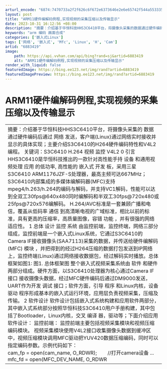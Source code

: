 ```yaml
---
arturl_encode: "6874:7470733a2f2f626c6f672e6373646e2e6e65742f544a553335:352f61727469636c652f64657461696c732f36383833343139"
layout: post
title: "ARM11硬件编解码例程,实现视频的采集压缩以及传输显示"
date: 2023-10-31 16:12:56 +08:00
description: "摘要：介绍基于华恒科技HHS3C6410平台，将摄像头采集的数据通过硬件编码后通过网络发送，客户端("
keywords: "arm 编码 画面合成"
categories: ['嵌入式Linux']
tags: ['网络', '嵌入式', 'Mfc', 'Linux', 'H', 'Cam']
artid: "6883419"
image:
    path: https://api.vvhan.com/api/bing?rand=sj&artid=6883419
    alt: "ARM11硬件编解码例程,实现视频的采集压缩以及传输显示"
render_with_liquid: false
featuredImage: https://bing.ee123.net/img/rand?artid=6883419
featuredImagePreview: https://bing.ee123.net/img/rand?artid=6883419
---
```


# ARM11硬件编解码例程,实现视频的采集压缩以及传输显示

|  |
| --- |
| 摘要：介绍基于华恒科技HHS3C6410平台，将摄像头采集的 数据 通过硬件编码后通过 网络 发送，客户端(Linux)通过网络实时接收并显示的具体实现；主要介绍S3C6410的H264硬件编码特性和V4L2编程。     关键词：S3C6410 H.264 视频 监控 V4L2     0 引言   HHS3C6410是华恒科技推出的一款针对高性能手持 设备 和通用视频处理 应用 的低功率, 高性能的 嵌入式  开发 板，采用三星S3C6410 ARM1176JZF-S处理器，最高主频可达667MHz；S3C6410内部集成的多媒体编解码器(MFC)支持mpeg4/h.263/h.264的编码与解码，并支持VC1解码，性能可以达到全双工30fps@640x480同时编解码和半双工30fps@720x480或25fps@720x576编解码。   H.264/AVC标准是一套兼顾广播和电信，覆盖从低码率 通信 到高清晰电视的广域标准，相比以前的标准，具有更高的压缩率，高质量图像，容错 功能 ，并有很强的网络适应性。     1 总体 设计   监控 系统 由监控前端，监控终端，网络三部分组成，监控前端是一个嵌入式Linux系统，它通过S3C6410的Camera IF接收摄像头(SAA7113)采集的数据，并传送给硬件编解码(MFC) 模块 ，并把得到的经过H264压缩的数据打包发送到IP网络上，监控终端(Linux)通过网络接收数据包，经过解码实时播放。总体框架如图1:     图1. 总体框架图   整个嵌入式视频采集系统由 软件 和硬件两部分组成。硬件方面，以S3C6410处理器为核心通过Camera IF 接口 接收摄像头数据，经过MFC硬件编码后通过DM9000发送，UART作为开发 调试 接口；软件方面，引导 程序 和Linux内核，设备 驱动 程序形成基本的嵌入式运行环境，应用层负责视频采集，压缩及传输。     2 软件设计   软件设计包括嵌入式系统构建和应用软件两部分，其中嵌入式系统部分按照华恒科技S3C6410用户手册构建，其中包括了Bootloader，Linux内核，交叉 编译 器，驱动等；下面介绍应用软件设计：     监控前端：   监控前端主要包括视频采集模块和视频压缩编码模块。   视频采集模块使用V4L2接口收集摄像头数据到缓冲区中，视频压缩模块调用MFC驱动把YUV420数据压缩编码，同时可以指定编码参数。示例代码如下：     cam\_fp = open(cam\_name, O\_RDWR);        //打开camera设备   ...   mfc\_fd = open(MFC\_DEV\_NAME, O\_RDWR|O\_NDELAY);    //打开MFC设备   ...   addr = (char *) mmap(0,BUF\_SIZE,PROT\_READ | PROT\_WRITE,MAP\_SHARED,mfc\_fd,0);        //mmap MFC   // 设置 编码参数   enc\_init.in\_width        =    out\_width;   enc\_init.in\_height        =    out\_height;   enc\_init.in\_frameRateRes    =    atoi(argv[2]);   enc\_init.in\_frameRateDiv    =    0;   enc\_init.in\_bitrate         =    atoi(argv[3]);   enc\_init.in\_gopNum        =    atoi(argv[4]);     ioctl(mfc\_fd, IOCTL\_MFC\_H264\_ENC\_INIT, &enc\_init);     frame\_size  = (enc\_init.in\_width * enc\_init.in\_height * 3) >> 1;   //得到MFC 输入 缓冲区地址   get\_buf\_addr.in\_usr\_data = (int)addr;   ioctl(mfc\_fd, IOCTL\_MFC\_GET\_FRAM\_BUF\_ADDR, &get\_buf\_addr);   in\_buf = (char *)get\_buf\_addr.out\_buf\_addr;   //得到MFC 输出 缓冲区地址   get\_buf\_addr.in\_usr\_data = (int)addr;   ioctl(mfc\_fd, IOCTL\_MFC\_GET\_LINE\_BUF\_ADDR, &get\_buf\_addr);   out\_buf = (char *)get\_buf\_addr.out\_buf\_addr;   //V4L2编程   ioctl(cam\_fp, VIDIOC\_QUERYCAP, &cap);   //选择输入/输出   ioctl(cam\_fp, VIDIOC\_S\_INPUT, &index);   ioctl(cam\_fp, VIDIOC\_S\_OUTPUT, &index);   //设置格式，注意必须设置输出为YUV420格式   ioctl(cam\_fp, VIDIOC\_G\_FBUF, &fb);   fb.capability = cap.capabilities;   fb.fmt.width = out\_width;   fb.fmt.height = out\_height;   fb.fmt.pixelformat = V4L2\_PIX\_FMT\_YUV420;   ioctl(cam\_fp, VIDIOC\_S\_FBUF, &fb);     on = 1;   ioctl(cam\_fp, VIDIOC\_OVERLAY, &on);     while(1)   {   ...   //接收摄像头数据到MFC的输入缓冲区   read(cam\_fp,  in\_buf,  (out\_width * out\_height * 3 / 2));   //控制MFC开始编码   ioctl(mfc\_fd, IOCTL\_MFC\_H264\_ENC\_EXE, &enc\_exe);   //把编码后帧的大小及数据发送出去   send(net\_fd, &enc\_exe.out\_encoded\_size, 2, 0);   send(net\_fd, out\_buf, enc\_exe.out\_encoded\_size, 0);   ...   }   把摄像头的输出直接设为MFC的输入可以节省一次内存操作。     监控终端：   监控终端是一台运行Linux的PC机，主要负责从网络接收压缩包，使用SDL和Avcodec解码并显示，示例代码如下：   ...   While(1)   {   ...   //接收压缩包   recv(sock\_fd, &size, 2, MSG\_WAITALL);   recv(sock\_fd, &frame\_buf[0], size, MSG\_WAITALL);   //初始化avcodec   if (!pCodecCtx)   {   avcodec\_init();   pCodecCtx = avcodec\_alloc\_context();   avcodec\_open(pCodecCtx, pCodec);   //设置参数   if (pCodec->capabilities & CODEC\_CAP\_TRUNCATED)   {   pCodecCtx->flags |=   CODEC\_FLAG\_TRUNCATED;   pCodecCtx->height = 480;   pCodecCtx->width  = 640;   }   pFrame = avcodec\_alloc\_frame();   avcodec\_decode\_video(pCodecCtx, pFrame, &frame\_finishd, sps\_buf, sizeof(sps\_buf));   //初始化SDL   SDL\_Init(SDL\_INIT\_VIDEO);   screen = SDL\_SetVideoMode (pCodecCtx->width, pCodecCtx->height, 0, 0);   yuv = SDL\_CreateYUVOverlay(pCodecCtx->width, pCodecCtx->height, SDL\_YV12\_OVERLAY, screen);     SDL\_WM\_SetCaption(buf, "H264/TCP");   rect.y = rect.x = 0;   rect.w = pCodecCtx->width;   rect.h = pCodecCtx->height;     pict.data[0]     = yuv->pixels[0];   pict.data[1]     = yuv->pixels[2];   pict.data[2]     = yuv->pixels[1];     pict.linesize[0] = yuv->pitches[0];   pict.linesize[1] = yuv->pitches[2];   pict.linesize[2] = yuv->pitches[1];   }     if (pCodecCtx)   {   //解码视频流   avcodec\_decode\_video(pCodecCtx, pFrame, &frame\_finishd, frame\_buf, size);   if (frame\_finishd && yuv)   {   SDL\_LockYUVOverlay(yuv);   if ((!swsctx && !(swsctx = sws\_getContext(pCodecCtx->width,   pCodecCtx->height, pCodecCtx->pix\_fmt,   pCodecCtx->width,  pCodecCtx->height,   PIX\_FMT\_YUV420P, SWS\_BICUBIC, NULL, NULL, NULL))) ||   sws\_scale(swsctx, pFrame->data, pFrame->linesize, 0,   pCodecCtx->height, pict.data, pict.linesize))   perror("sws ");     SDL\_UnlockYUVOverlay (yuv);   //显示   SDL\_DisplayYUVOverlay(yuv, &rect);   }   }   }   以上程序编译需要libSDL, libavcodec, libswscale。     3 小结   本系统基于S3C6410实时采集，编码，传输数据，基本实现了视频监控的功能，测试采集，编码，传输VGA的图像可以达到25fps，使用多线程优化后应该可以更高，VGA分辨率图像经过H.264编码后平均每帧只有12k左右，占用网络带宽很少。       参考文献   [1]    S3C6410X\_UM\_Rev1.10\_080822.pdf   [2]    Video for Linux Two API Specification Revision 0.23.pdf   [3]    http://ffmpeg.mplayerhq.hu/ |